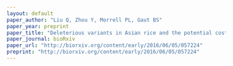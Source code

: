 ```yaml
---
layout: default
paper_author: "Liu Q, Zhou Y, Morrell PL, Gaut BS"
paper_year: preprint
paper_title: "Deleterious variants in Asian rice and the potential cost of domestication"
paper_journal: bioRxiv
paper_url: "http://biorxiv.org/content/early/2016/06/05/057224"
preprint: "http://biorxiv.org/content/early/2016/06/05/057224"
---
```

